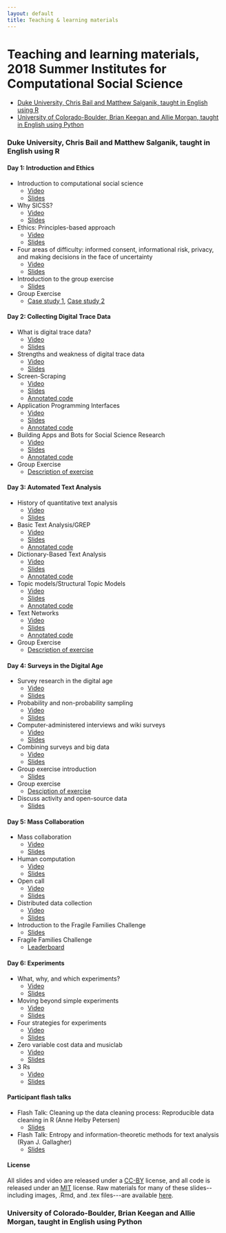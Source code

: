 ```yaml
---
layout: default
title: Teaching & learning materials
---
```


# Teaching and learning materials, 2018 Summer Institutes for Computational Social Science

- [Duke University, Chris Bail and Matthew Salganik, taught in English using R](duke-university-chris-bail-and-matthew-salganik-taught-in-english-using-r)
- [University of Colorado-Boulder, Brian Keegan and Allie Morgan, taught in English using Python](university-of-colorado-boulder-brian-keegan-and-allie-morgan-taught-in-english-using-python)

### Duke University, Chris Bail and Matthew Salganik, taught in English using R

#### Day 1: Introduction and Ethics

- Introduction to computational social science
  - [Video](https://youtu.be/9flaMjO-r24)
  - [Slides](https://github.com/compsocialscience/summer-institute/blob/master/2018/materials/day1-intro-ethics/02-intro-computational-social-science.pdf)
- Why SICSS?
  - [Video](https://youtu.be/jrFUmG_U-_s)
  - [Slides](https://compsocialscience.github.io/summer-institute/2018/materials/day1-intro-ethics/bail_why_sicss/Why_SICSS.html)
- Ethics: Principles-based approach
  - [Video](https://youtu.be/ss_cqTK8Brw)
  - [Slides](https://github.com/compsocialscience/summer-institute/blob/master/2018/materials/day1-intro-ethics/03-ethics.pdf)
- Four areas of difficulty: informed consent, informational risk, privacy, and making decisions in the face of uncertainty
  - [Video](https://youtu.be/yxVJXzVMCMs)
  - [Slides](https://github.com/compsocialscience/summer-institute/blob/master/2018/materials/day1-intro-ethics/04-areas-of-difficulty.pdf)
- Introduction to the group exercise
  - [Slides](https://github.com/compsocialscience/summer-institute/blob/master/2018/materials/day1-intro-ethics/05-intro-group-exercise.pdf)
- Group Exercise
  - [Case study 1](https://github.com/compsocialscience/summer-institute/blob/master/2018/materials/day1-intro-ethics/ethics_activity.pdf), [Case study 2](https://bdes.datasociety.net/wp-content/uploads/2016/10/Patreon-Case-Study.pdf)

#### Day 2: Collecting Digital Trace Data

- What is digital trace data?
  - [Video](https://youtu.be/Fql2FqZxL74)  
  - [Slides](https://compsocialscience.github.io/summer-institute/2018/materials/day2-digital-trace-data/what-is-digital-trace-data/SICSS_What_is_Digital_Trace.html)
- Strengths and weakness of digital trace data
  - [Video](https://youtu.be/JhJYa_Rc_aI)   
  - [Slides](https://compsocialscience.github.io/summer-institute/2018/materials/day2-digital-trace-data/strengths-weaknesses/Rpres/SICSS_strengths_weaknesses.html)
- Screen-Scraping
  - [Video](https://youtu.be/NbZUm3eYZ9I)
  - [Slides](https://compsocialscience.github.io/summer-institute/2018/materials/day2-digital-trace-data/screenscraping/Rpres/SICSS_Screenscraping.html)
  - [Annotated code](https://compsocialscience.github.io/summer-institute/2018/materials/day2-digital-trace-data/screenscraping/rmarkdown/SICSS_Screenscraping_in_R.html)
- Application Programming Interfaces
  - [Video](https://youtu.be/PMa4ZEPCKzM)  
  - [Slides](https://compsocialscience.github.io/summer-institute/2018/materials/day2-digital-trace-data/apis/Rpres/SICSS_APIs.html)
  - [Annotated code](https://compsocialscience.github.io/summer-institute/2018/materials/day2-digital-trace-data/apis/rmarkdown/SICSS_APIs_markdown.html)
- Building Apps and Bots for Social Science Research
  - [Video](https://youtu.be/3OBhAyoUCB8)
  - [Slides](https://compsocialscience.github.io/summer-institute/2018/materials/day2-digital-trace-data/building-apps-bots/Rpres/SICSS_Building%20Apps_Rpres.html)
  - [Annotated code](https://compsocialscience.github.io/summer-institute/2018/materials/day2-digital-trace-data/building-apps-bots/rmarkdown/Building%20Apps%20and%20Bots%20for%20Social%20Science%20Research.nb.html)
- Group Exercise
  - [Description of exercise](https://compsocialscience.github.io/summer-institute/2018/materials/day2-digital-trace-data/SICSS_Group_Exercise_Day_2.html)

#### Day 3: Automated Text Analysis

- History of quantitative text analysis
  - [Video](https://youtu.be/-FV5NF5E5ws)
  - [Slides](https://compsocialscience.github.io/summer-institute/2018/materials/day3-text-analysis/history-text-analysis/SICSS_History_of_Quantitative_Text_Analysis.html)
- Basic Text Analysis/GREP
  - [Video](https://youtu.be/jRPvFNiUJ1M)
  - [Slides](https://compsocialscience.github.io/summer-institute/2018/materials/day3-text-analysis/basic-text-analysis/Rpres/SICSS_Basic_Text_Analysis_Slides.html)
  - [Annotated code](https://compsocialscience.github.io/summer-institute/2018/materials/day3-text-analysis/basic-text-analysis/rmarkdown/Basic_Text_Analysis_in_R.html)
- Dictionary-Based Text Analysis
  - [Video](https://youtu.be/id67LllboE8)  
  - [Slides](https://compsocialscience.github.io/summer-institute/2018/materials/day3-text-analysis/dictionary-methods/Rpres/SICSS_Dictionary_Based_Analysis_Slides.html)
  - [Annotated code](https://compsocialscience.github.io/summer-institute/2018/materials/day3-text-analysis/dictionary-methods/rmarkdown/SICSS_Dictionary-Based_Text_Analysis.html)
- Topic models/Structural Topic Models
  - [Video](https://youtu.be/k-zkxdxyjTk)
  - [Slides](https://compsocialscience.github.io/summer-institute/2018/materials/day3-text-analysis/topic-modeling/Rpres/SICSS_Topic_Modeling.html)
  - [Annotated code](https://compsocialscience.github.io/summer-institute/2018/materials/day3-text-analysis/topic-modeling/rmarkdown/SICSS_Topic_Modeling.html)
- Text Networks
  - [Video](https://youtu.be/lUVTUOs8RTo)  
  - [Slides](https://compsocialscience.github.io/summer-institute/2018/materials/day3-text-analysis/text-networks/Rpres/SICSS_Text_Networks.html)
  - [Annotated code](https://compsocialscience.github.io/summer-institute/2018/materials/day3-text-analysis/text-networks/rmarkdown/SICSS_Text_Networks.html)
- Group Exercise
  - [Description of exercise](https://compsocialscience.github.io/summer-institute/2018/materials/day3-text-analysis/SICSS_Group_Exercise_Day_3.html)

#### Day 4: Surveys in the Digital Age

- Survey research in the digital age
  - [Video](https://youtu.be/LtmP8xrEsZw)
  - [Slides](https://github.com/compsocialscience/summer-institute/blob/master/2018/materials/day4-surveys/01-survey-research-digital-age.pdf)
- Probability and non-probability sampling
  - [Video](https://youtu.be/591C1KitTc8)
  - [Slides](https://github.com/compsocialscience/summer-institute/blob/master/2018/materials/day4-surveys/02-nonprobability-sampling.pdf)
- Computer-administered interviews and wiki surveys
  - [Video](https://youtu.be/JwxhLx1xvsQ)
  - [Slides](https://github.com/compsocialscience/summer-institute/blob/master/2018/materials/day4-surveys/03-computer-administered-interviews.pdf)
- Combining surveys and big data
  - [Video](https://youtu.be/D-dPpZK7nic)
  - [Slides](https://github.com/compsocialscience/summer-institute/blob/master/2018/materials/day4-surveys/04-combining-surveys-and-big-data.pdf)
- Group exercise introduction
  - [Slides](https://github.com/compsocialscience/summer-institute/blob/master/2018/materials/day4-surveys/05-intro-to-activity.pdf)
- Group exercise
  - [Desciption of exercise](https://github.com/compsocialscience/summer-institute/blob/master/2018/materials/day4-surveys/SICSS_survey_activity_2018.pdf)
- Discuss activity and open-source data
  - [Slides](https://github.com/compsocialscience/summer-institute/blob/master/2018/materials/day4-surveys/06-intro-to-open-sourcing-data.pdf)

#### Day 5: Mass Collaboration

- Mass collaboration
  - [Video](https://youtu.be/ZowzAh4G7Xg)
  - [Slides](https://github.com/compsocialscience/summer-institute/blob/master/2018/materials/day5-mass-collaboration/01-mass-collaboration.pdf)
- Human computation
  - [Video](https://youtu.be/Nj6eFcn2DsA)
  - [Slides](https://github.com/compsocialscience/summer-institute/blob/master/2018/materials/day5-mass-collaboration/02-human-computation.pdf)
- Open call
  - [Video](https://youtu.be/f_zNrsBF3VY)
  - [Slides](https://github.com/compsocialscience/summer-institute/blob/master/2018/materials/day5-mass-collaboration/03-open-call.pdf)
- Distributed data collection
  - [Video](https://youtu.be/KDEJetDES24)
  - [Slides](https://github.com/compsocialscience/summer-institute/blob/master/2018/materials/day5-mass-collaboration/04-distributed-data-collection.pdf)
- Introduction to the Fragile Families Challenge
  - [Slides](https://github.com/compsocialscience/summer-institute/blob/master/2018/materials/day5-mass-collaboration/05-ffchallenge_getting_started.pdf)
- Fragile Families Challenge
  - [Leaderboard](https://codalab.fragilefamilieschallenge.org/competitions/23)

#### Day 6: Experiments

- What, why, and which experiments?
  - [Video](https://youtu.be/GkG9q84ebcc)
  - [Slides](https://github.com/compsocialscience/summer-institute/blob/master/2018/materials/day6-experiments/01-what-why-which-experiments.pdf)
- Moving beyond simple experiments
  - [Video](https://youtu.be/IF5mGr_L2YE)
  - [Slides](https://github.com/compsocialscience/summer-institute/blob/master/2018/materials/day6-experiments/02-moving-beyond-simple-experiments.pdf)
- Four strategies for experiments
  - [Video](https://youtu.be/geMvC0ErYFY)
  - [Slides](https://github.com/compsocialscience/summer-institute/blob/master/2018/materials/day6-experiments/03-making-it-happen.pdf)
- Zero variable cost data and musiclab
  - [Video](https://youtu.be/upr-QvJG9VY)
  - [Slides](https://github.com/compsocialscience/summer-institute/blob/master/2018/materials/day6-experiments/04-zero-variable-cost.pdf)
- 3 Rs
  - [Video](https://youtu.be/RZVbNgHejLU)
  - [Slides](https://github.com/compsocialscience/summer-institute/blob/master/2018/materials/day6-experiments/05-three-rs.pdf)

#### Participant flash talks

- Flash Talk: Cleaning up the data cleaning process: Reproducible data cleaning in R (Anne Helby Petersen)
  - [Slides](https://github.com/compsocialscience/summer-institute/tree/master/2018/materials/flash-talks/annehelbypetersen_datamaid_slides.pdf)
- Flash Talk: Entropy and information-theoretic methods for text analysis (Ryan J. Gallagher)
  - [Slides](https://github.com/compsocialscience/summer-institute/tree/master/2018/materials/flash-talks/2018-SICSS-InfoTheoryTextAnalysis-Gallagher.pdf)

#### License

All slides and video are released under a <a href="https://creativecommons.org/licenses/by/4.0/">CC-BY</a> license, and all code is released under an <a href="https://en.wikipedia.org/wiki/MIT_License">MIT</a> license.  Raw materials for many of these slides--including images, .Rmd, and .tex files---are available [here](https://github.com/compsocialscience/summer-institute/tree/master/2018/materials).

### University of Colorado-Boulder, Brian Keegan and Allie Morgan, taught in English using Python
